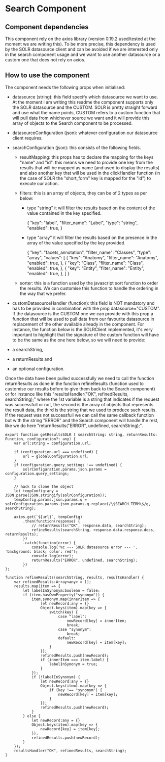 # Search Component

## Component dependencies

This component rely on the axios library (version 0.19.2 used/tested at the moment we are writing this).
To be more precise, this dependency is used by the SOLR datasource client and can be avoided if we are interested only in the search component usage and we want to use another datasource or a custom one that does not rely on axios.

## How to use the component

The component needs the following props when initialised:

- datasource (string): this field specify which datasource we want to use. At the moment I am writing this readme the component supports only the SOLR datasource and the CUSTOM.
SOLR is pretty straight forward and use what the name points, CUSTOM refers to a custom function that will pull data from whichever source we want and it will provide this array of objects to the Search component to be processed.

- datasourceConfiguration (json): whatever configuration our datasource client requires.

- searchConfiguration (json): this consists of the following fields.
  - resultMapping: this props has to declare the mapping for the keys "name" and "id". this means we need to provide one key from the results that will be mapped as name (and used to display the results) and also another key that will be used in the clickHandler function (in the case of SOLR the "short_form" key is mapped for the "id") to execute our action.
  - filters: this is an array of objects, they can be of 2 types as per below:

    - type "string" it will filter the results based on the content of the value contained in the key specified.

        {
          "key": "label",
          "filter_name": "Label",
          "type": "string",
          "enabled": true,
        }
    - type "array" it will filter the results based on the presence in the array of the value specified by the key provided.

        {
      "key": "facets_annotation",
      "filter_name": "Classes",
      "type": "array",
      "values": [
        {
          "key": "Anatomy",
          "filter_name": "Anatomy",
          "enabled": true,
        },
        {
          "key": "Class",
          "filter_name": "Class",
          "enabled": true,
        },
        {
          "key": "Entity",
          "filter_name": "Entity",
          "enabled": true,
        },
      ]
    }

  - sorter: this is a function used by the javascript sort function to order the results. We can customise this function to handle the ordering in the way that we prefer.
  
- customDatasourceHandler (function): this field is NOT mandatory and has to be provided in combination with the prop datasource="CUSTOM". If the datasource is the CUSTOM one we can provide with this prop a function that will be used to pull data from our favourite datasource in replacement of the other available already in the component.
For instance, the function below is the SOLRClient implemented, it's very important to highlight that the signature of the custom function will have to be the same as the one here below, so we will need to provide:
- a searchString,
- a returnResults and
- an optional configuration.

Once the data have been pulled successfully we need to call the function returnResults as done in the function refineResults (function used to customise our results before to give them back to the Search component) or for instance like this "resultsHandler("OK", refinedResults, searchString);" where the 1st variable is a string that indicates if the request was successfull or not, the second is the array of objects that represents the result data, the third is the string that we used to produce such results.
If the request was not successfull we can call the same callback function but with the string "ERROR" and the Search component will handle the rest, like we do here "returnResults("ERROR", undefined, searchString);".

```
export function getResultsSOLR ( searchString: string, returnResults: Function, configuration?: any) {
    var url:string = configuration.url;

    if (configuration.url === undefined) {
        url = globalConfiguration.url;
    }
    if (configuration.query_settings !== undefined) {
        solrConfiguration.params.json.params = configuration.query_settings;
    }

    // hack to clone the object
    let tempConfig:any = JSON.parse(JSON.stringify(solrConfiguration));
    tempConfig.params.json.params.q = solrConfiguration.params.json.params.q.replace(/\$SEARCH_TERM\$/g, searchString);

    axios.get(`${url}`, tempConfig)
        .then(function(response) {
            // returnResults("OK", response.data, searchString);
            refineResults(searchString, response.data.response.docs, returnResults);
        })
        .catch(function(error) {
            console.log('%c --- SOLR datasource error --- ', 'background: black; color: red');
            console.log(error);
            returnResults("ERROR", undefined, searchString);
        })
};

function refineResults(searchString, results, resultsHandler) {
    var refinedResults:Array<any> = [];
    results.map(item => {
        let labelInSynonym:boolean = false;
        if (item.hasOwnProperty("synonym")) {
            item.synonym.map(innerItem => {
                let newRecord:any = {}
                Object.keys(item).map(key => {
                    switch(key) {
                        case "label":
                            newRecord[key] = innerItem;
                            break;
                        case "synonym":
                            break;
                        default:
                            newRecord[key] = item[key];
                    }
                });
                refinedResults.push(newRecord);
                if (innerItem === item.label) {
                    labelInSynonym = true;
                }
            });
            if (!labelInSynonym) {
                let newRecord:any = {}
                Object.keys(item).map(key => {
                    if (key !== "synonym") {
                        newRecord[key] = item[key];
                    }
                });
                refinedResults.push(newRecord);
            }
        } else {
            let newRecord:any = {}
            Object.keys(item).map(key => {
                newRecord[key] = item[key];
            });
            refinedResults.push(newRecord);
        }
    });
    resultsHandler("OK", refinedResults, searchString);
}
```
